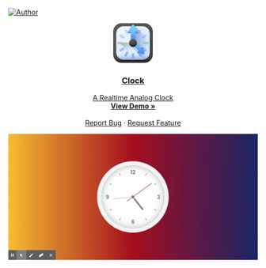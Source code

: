 [![Author](https://img.shields.io/badge/author-GovindCodes-pink?style=for-the-badge&logo=appveyor)](https://github.com/GovindCodes)
<br />
<p align="center">
  <a href="https://github.com/govindk11/ColorGame">
    <img src="./Res/007-clock.png" alt="Logo" width="80" height="80">

  <h3 style="color: black;" align="center">Clock</h3>

  <p align="center">
    A Realtime Analog Clock
    <br />
    <a href="https://govindcodes.github.io/Clock/"><strong>View Demo »</strong></a>
    <br />
    <br />
    <a href="https://github.com/GovindCodes/Clock/issues">Report Bug</a>
    ·
    <a href="https://github.com/GovindCodes/Clock/issues">Request Feature</a>
  </p>
</p>

![Demo](./Res/sample.gif)
